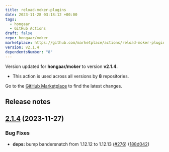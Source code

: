 ```yaml
---
title: reload-moker-plugins
date: 2023-11-28 03:18:12 +00:00
tags:
  - hongaar
  - GitHub Actions
draft: false
repo: hongaar/moker
marketplace: https://github.com/marketplace/actions/reload-moker-plugins
version: v2.1.4
dependentsNumber: "8"
---
```



Version updated for **hongaar/moker** to version **v2.1.4**.
- This action is used across all versions by **8** repositories.

Go to the [GitHub Marketplace](https://github.com/marketplace/actions/reload-moker-plugins) to find the latest changes.

## Release notes

## [2.1.4](https://github.com/hongaar/moker/compare/v2.1.3...v2.1.4) (2023-11-27)


### Bug Fixes

* **deps:** bump bandersnatch from 1.12.12 to 1.12.13 ([#276](https://github.com/hongaar/moker/issues/276)) ([188d042](https://github.com/hongaar/moker/commit/188d04210d93ab8ef6d304afd5f2c5655b7b5982))




